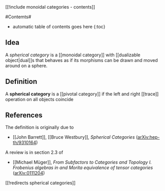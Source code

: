 
<div class="rightHandSide toc">
[[!include monoidal categories - contents]]
</div>

#Contemts#
* automatic table of contents goes here
{:toc}

## Idea

A _spherical category_ is a  [[monoidal category]] with [[dualizable object|dual]]s that behaves as if its morphisms can be drawn and moved around on a sphere.

## Definition

A **spherical category** is a [[pivotal category]] if the left and right [[trace]] operation on all objects coincide


## References

The definition is originally due to

* [[John Barrett]], [[Bruce Westbury]], _Spherical Categories_ ([arXiv:hep-th/9310164](http://arxiv.org/abs/hep-th/9310164))

A review is in section 2.3 of

* [[Michael Müger]], _From Subfactors to Categories and Topology I. Frobenius algebras in and Morita equivalence of tensor categories_ ([arXiv:0111204](http://arxiv.org/abs/math/0111204))

[[!redirects spherical categories]]